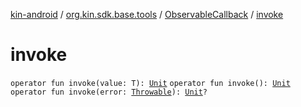 [kin-android](../../index.md) / [org.kin.sdk.base.tools](../index.md) / [ObservableCallback](index.md) / [invoke](./invoke.md)

# invoke

`operator fun invoke(value: T): `[`Unit`](https://kotlinlang.org/api/latest/jvm/stdlib/kotlin/-unit/index.html)
`operator fun invoke(): `[`Unit`](https://kotlinlang.org/api/latest/jvm/stdlib/kotlin/-unit/index.html)
`operator fun invoke(error: `[`Throwable`](https://kotlinlang.org/api/latest/jvm/stdlib/kotlin/-throwable/index.html)`): `[`Unit`](https://kotlinlang.org/api/latest/jvm/stdlib/kotlin/-unit/index.html)`?`